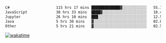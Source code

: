 <!--START_SECTION:waka-->

```txt
C#                     115 hrs 17 mins █████████████▓░░░░░░░░░░░   55.15 %
JavaScript             38 hrs 33 mins  ████▓░░░░░░░░░░░░░░░░░░░░   18.45 %
Jupyter                26 hrs 10 mins  ███░░░░░░░░░░░░░░░░░░░░░░   12.52 %
Java                   5 hrs 30 mins   ▓░░░░░░░░░░░░░░░░░░░░░░░░   02.63 %
Other                  5 hrs 21 mins   ▓░░░░░░░░░░░░░░░░░░░░░░░░   02.56 %
```

<!--END_SECTION:waka-->
[![wakatime](https://wakatime.com/badge/user/6c2f442e-41b4-42e3-bc06-d5d8203ad1da.svg)](https://wakatime.com/@6c2f442e-41b4-42e3-bc06-d5d8203ad1da)
